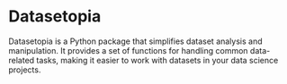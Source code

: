 # Datasetopia
Datasetopia is a Python package that simplifies dataset analysis and manipulation. It provides a set of functions for handling common data-related tasks, making it easier to work with datasets in your data science projects.

